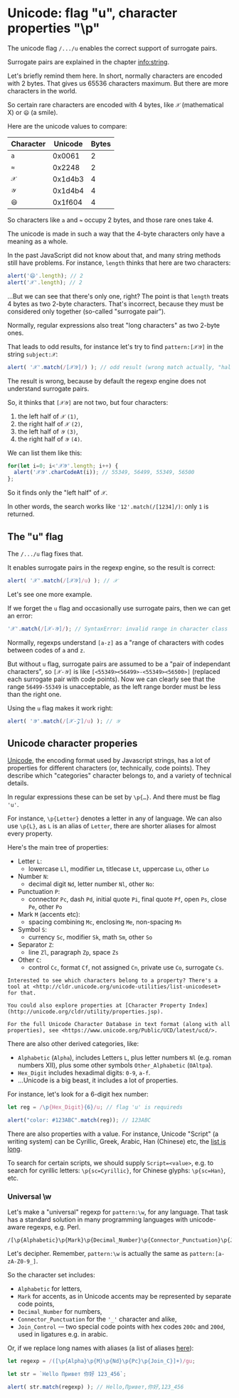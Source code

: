 
# Unicode: flag "u", character properties "\\p"

The unicode flag `/.../u` enables the correct support of surrogate pairs.

Surrogate pairs are explained in the chapter <info:string>.

Let's briefly remind them here. In short, normally characters are encoded with 2 bytes. That gives us 65536 characters maximum. But there are more characters in the world.

So certain rare characters are encoded with 4 bytes, like `𝒳` (mathematical X) or `😄` (a smile).

Here are the unicode values to compare:

| Character  | Unicode | Bytes  |
|------------|---------|--------|
| `a` | 0x0061 |  2 |
| `≈` | 0x2248 |  2 |
|`𝒳`| 0x1d4b3 | 4 |
|`𝒴`| 0x1d4b4 | 4 |
|`😄`| 0x1f604 | 4 |

So characters like `a` and `≈` occupy 2 bytes, and those rare ones take 4.

The unicode is made in such a way that the 4-byte characters only have a meaning as a whole.

In the past JavaScript did not know about that, and many string methods still have problems. For instance, `length` thinks that here are two characters:

```js run
alert('😄'.length); // 2
alert('𝒳'.length); // 2
```

...But we can see that there's only one, right? The point is that `length` treats 4 bytes as two 2-byte characters. That's incorrect, because they must be considered only together (so-called "surrogate pair").

Normally, regular expressions also treat "long characters" as two 2-byte ones.

That leads to odd results, for instance let's try to find `pattern:[𝒳𝒴]` in the string `subject:𝒳`:

```js run
alert( '𝒳'.match(/[𝒳𝒴]/) ); // odd result (wrong match actually, "half-character")
```

The result is wrong, because by default the regexp engine does not understand surrogate pairs.

So, it thinks that `[𝒳𝒴]` are not two, but four characters:
1. the left half of `𝒳` `(1)`,
2. the right half of `𝒳` `(2)`,
3. the left half of `𝒴` `(3)`,
4. the right half of `𝒴` `(4)`.

We can list them like this:

```js run
for(let i=0; i<'𝒳𝒴'.length; i++) {
  alert('𝒳𝒴'.charCodeAt(i)); // 55349, 56499, 55349, 56500
};
```

So it finds only the "left half" of `𝒳`.

In other words, the search works like `'12'.match(/[1234]/)`: only `1` is returned.

## The "u" flag

The `/.../u` flag fixes that.

It enables surrogate pairs in the regexp engine, so the result is correct:

```js run
alert( '𝒳'.match(/[𝒳𝒴]/u) ); // 𝒳
```

Let's see one more example.

If we forget the `u` flag and occasionally use surrogate pairs, then we can get an error:

```js run
'𝒳'.match(/[𝒳-𝒴]/); // SyntaxError: invalid range in character class
```

Normally, regexps understand `[a-z]` as a "range of characters with codes between codes of `a` and `z`.

But without `u` flag, surrogate pairs are assumed to be a "pair of independant characters", so `[𝒳-𝒴]` is like `[<55349><56499>-<55349><56500>]` (replaced each surrogate pair with code points). Now we can clearly see that the range `56499-55349` is unacceptable, as the left range border must be less than the right one.

Using the `u` flag makes it work right:

```js run
alert( '𝒴'.match(/[𝒳-𝒵]/u) ); // 𝒴
```

## Unicode character properies

[Unicode](https://en.wikipedia.org/wiki/Unicode), the encoding format used by Javascript strings, has a lot of properties for different characters (or, technically, code points). They describe which "categories" character belongs to, and a variety of technical details.

In regular expressions these can be set by `\p{…}`. And there must be flag `'u'`.

For instance, `\p{Letter}` denotes a letter in any of language. We can also use `\p{L}`, as `L` is an alias of `Letter`, there are shorter aliases for almost every property.

Here's the main tree of properties:

- Letter `L`:
  - lowercase `Ll`, modifier `Lm`, titlecase `Lt`, uppercase `Lu`, other `Lo`
- Number `N`:
  - decimal digit `Nd`, letter number `Nl`, other `No`:
- Punctuation `P`:
  - connector `Pc`, dash `Pd`, initial quote `Pi`, final quote `Pf`, open `Ps`, close `Pe`, other `Po`
- Mark `M` (accents etc):
  - spacing combining `Mc`, enclosing `Me`, non-spacing `Mn`
- Symbol `S`:
  - currency `Sc`, modifier `Sk`, math `Sm`, other `So`
- Separator `Z`:
  - line `Zl`, paragraph `Zp`, space `Zs`
- Other `C`:
  - control `Cc`, format `Cf`, not assigned `Cn`, private use `Co`, surrogate `Cs`.

```smart header="More information"
Interested to see which characters belong to a property? There's a tool at <http://cldr.unicode.org/unicode-utilities/list-unicodeset> for that.

You could also explore properties at [Character Property Index](http://unicode.org/cldr/utility/properties.jsp).

For the full Unicode Character Database in text format (along with all properties), see <https://www.unicode.org/Public/UCD/latest/ucd/>.
```

There are also other derived categories, like:
- `Alphabetic` (`Alpha`), includes Letters `L`, plus letter numbers `Nl` (e.g. roman numbers Ⅻ), plus some other symbols `Other_Alphabetic` (`OAltpa`).
- `Hex_Digit` includes hexadimal digits: `0-9`, `a-f`.
- ...Unicode is a big beast, it includes a lot of properties.

For instance, let's look for a 6-digit hex number:

```js run
let reg = /\p{Hex_Digit}{6}/u; // flag 'u' is requireds

alert("color: #123ABC".match(reg)); // 123ABC
```

There are also properties with a value. For instance, Unicode "Script" (a writing system) can be Cyrillic, Greek, Arabic, Han (Chinese) etc, the [list is long]("https://en.wikipedia.org/wiki/Script_(Unicode)").

To search for certain scripts, we should supply `Script=<value>`, e.g. to search for cyrillic letters: `\p{sc=Cyrillic}`, for Chinese glyphs: `\p{sc=Han}`, etc.

### Universal \w

Let's make a "universal" regexp for `pattern:\w`, for any language. That task has a standard solution in many programming languages with unicode-aware regexps, e.g. Perl.

```
/[\p{Alphabetic}\p{Mark}\p{Decimal_Number}\p{Connector_Punctuation}\p{Join_Control}]/u
```

Let's decipher. Remember, `pattern:\w` is actually the same as `pattern:[a-zA-Z0-9_]`.

So the character set includes:

- `Alphabetic` for letters,
- `Mark` for accents, as in Unicode accents may be represented by separate code points,
- `Decimal_Number` for numbers,
- `Connector_Punctuation` for the `'_'` character and alike,
- `Join_Control` -– two special code points with hex codes `200c` and `200d`, used in ligatures e.g. in arabic.

Or, if we replace long names with aliases (a list of aliases [here](https://www.unicode.org/Public/UCD/latest/ucd/PropertyValueAliases.txt)):

```js run
let regexp = /([\p{Alpha}\p{M}\p{Nd}\p{Pc}\p{Join_C}]+)/gu;

let str = `Hello Привет 你好 123_456`;

alert( str.match(regexp) ); // Hello,Привет,你好,123_456
```
